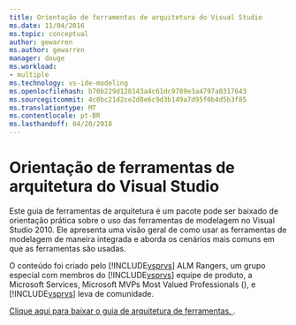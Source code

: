 ```yaml
---
title: Orientação de ferramentas de arquitetura do Visual Studio
ms.date: 11/04/2016
ms.topic: conceptual
author: gewarren
ms.author: gewarren
manager: douge
ms.workload:
- multiple
ms.technology: vs-ide-modeling
ms.openlocfilehash: b70b229d128143a4c61dc9789e3a4797a0317643
ms.sourcegitcommit: 4c0bc21d2ce2d8e6c9d3b149a7d95f0b4d5b3f85
ms.translationtype: MT
ms.contentlocale: pt-BR
ms.lasthandoff: 04/20/2018
---
```

# <a name="visual-studio-architecture-tooling-guidance"></a>Orientação de ferramentas de arquitetura do Visual Studio
Este guia de ferramentas de arquitetura é um pacote pode ser baixado de orientação prática sobre o uso das ferramentas de modelagem no Visual Studio 2010. Ele apresenta uma visão geral de como usar as ferramentas de modelagem de maneira integrada e aborda os cenários mais comuns em que as ferramentas são usadas.

 O conteúdo foi criado pelo [!INCLUDE[vsprvs](../code-quality/includes/vsprvs_md.md)] ALM Rangers, um grupo especial com membros do [!INCLUDE[vsprvs](../code-quality/includes/vsprvs_md.md)] equipe de produto, a Microsoft Services, Microsoft MVPs Most Valued Professionals (), e [!INCLUDE[vsprvs](../code-quality/includes/vsprvs_md.md)] leva de comunidade.

 [Clique aqui para baixar o guia de arquitetura de ferramentas. ](http://go.microsoft.com/fwlink/?LinkID=191984).